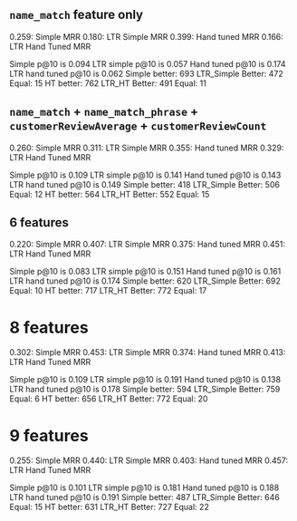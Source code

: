 ## `name_match` feature only
0.259: Simple MRR
0.180: LTR Simple MRR
0.399: Hand tuned MRR
0.166: LTR Hand Tuned MRR

Simple p@10 is 0.094
LTR simple p@10 is 0.057
Hand tuned p@10 is 0.174
LTR hand tuned p@10 is 0.062
Simple better: 693      LTR_Simple Better: 472  Equal: 15
HT better: 762  LTR_HT Better: 491      Equal: 11


## `name_match` + `name_match_phrase` + `customerReviewAverage` + `customerReviewCount`
0.260: Simple MRR
0.311: LTR Simple MRR
0.355: Hand tuned MRR
0.329: LTR Hand Tuned MRR

Simple p@10 is 0.109
LTR simple p@10 is 0.141
Hand tuned p@10 is 0.143
LTR hand tuned p@10 is 0.149
Simple better: 418      LTR_Simple Better: 506  Equal: 12
HT better: 564  LTR_HT Better: 552      Equal: 15


## 6 features
0.220: Simple MRR
0.407: LTR Simple MRR
0.375: Hand tuned MRR
0.451: LTR Hand Tuned MRR

Simple p@10 is 0.083
LTR simple p@10 is 0.151
Hand tuned p@10 is 0.161
LTR hand tuned p@10 is 0.174
Simple better: 620      LTR_Simple Better: 692  Equal: 10
HT better: 717  LTR_HT Better: 772      Equal: 17


# 8 features
0.302: Simple MRR
0.453: LTR Simple MRR
0.374: Hand tuned MRR
0.413: LTR Hand Tuned MRR

Simple p@10 is 0.109
LTR simple p@10 is 0.191
Hand tuned p@10 is 0.138
LTR hand tuned p@10 is 0.178
Simple better: 594      LTR_Simple Better: 759  Equal: 6
HT better: 656  LTR_HT Better: 772      Equal: 20


# 9 features
0.255: Simple MRR
0.440: LTR Simple MRR
0.403: Hand tuned MRR
0.457: LTR Hand Tuned MRR

Simple p@10 is 0.101
LTR simple p@10 is 0.181
Hand tuned p@10 is 0.188
LTR hand tuned p@10 is 0.191
Simple better: 487      LTR_Simple Better: 646  Equal: 15
HT better: 631  LTR_HT Better: 727      Equal: 22